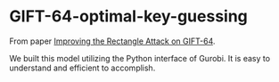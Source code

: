 # GIFT-64-optimal-key-guessing

From paper [Improving the Rectangle Attack on GIFT-64](https://eprint.iacr.org/2023/1419).

We built this model utilizing the Python interface of Gurobi. It is easy to understand and efficient to accomplish.
